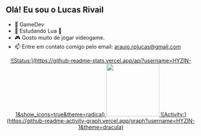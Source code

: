 ## Olá! Eu sou o Lucas Rivail
- :telescope: GameDev
- :seedling: Estudando Lua 🌙
- :video_game: Gosto muito de jogar videogame.
- :mailbox: Entre em contato comigo pelo email: araujo.rplucas@gmail.com

<div align="center">
  <a href="https://github.com/HYZIN-1">
  ![Status:](https://github-readme-stats.vercel.app/api?username=HYZIN-1&show_icons=true&theme=radical)
  <img height="140em" src="https://github-readme-stats.vercel.app/api/top-langs/?username=hyzin-1&layout=compact&langs_count=7&theme=dark"/>
  ![Activity:](https://github-readme-activity-graph.vercel.app/graph?username=HYZIN-1&theme=dracula)
</div> 
 
  
</div>
  
  ##
  

